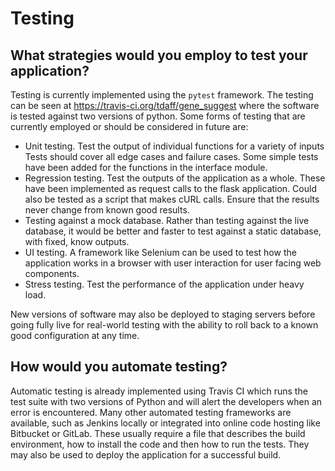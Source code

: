 # Testing

## What strategies would you employ to test your application?

Testing is currently implemented using the ``pytest`` framework. The testing
can be seen at https://travis-ci.org/tdaff/gene_suggest where the software
is tested against two versions of python. Some forms of testing that are
currently employed or should be considered in future are:

- Unit testing. Test the output of individual functions for a variety of inputs
  Tests should cover all edge cases and failure cases. Some simple tests have
  been added for the functions in the interface module.
- Regression testing. Test the outputs of the application as a whole. These
  have been implemented as request calls to the flask application. Could also
  be tested as a script that makes cURL calls. Ensure that the results
  never change from known good results.
- Testing against a mock database. Rather than testing against the live
  database, it would be better and faster to test against a static database,
  with fixed, know outputs.
- UI testing. A framework like Selenium can be used to test how the application
  works in a browser with user interaction for user facing web components.
- Stress testing. Test the performance of the application under heavy load.

New versions of software may also be deployed to staging servers before going
fully live for real-world testing with the ability to roll back to a known
good configuration at any time.

## How would you automate testing?

Automatic testing is already implemented using Travis CI which runs the test
suite with two versions of Python and will alert the developers when an error
is encountered. Many other automated testing frameworks are available, such as
Jenkins locally or integrated into online code hosting like Bitbucket or
GitLab. These usually require a file that describes the build environment,
how to install the code and then how to run the tests. They may also be used
to deploy the application for a successful build.